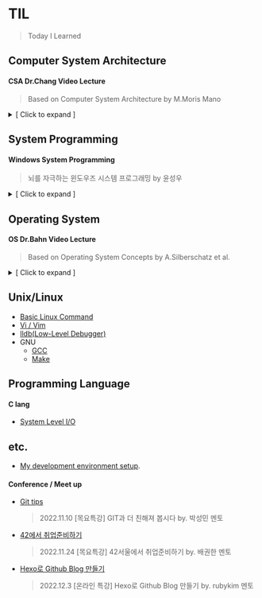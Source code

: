 # TIL
> Today I Learned

## Computer System Architecture
#### CSA Dr.Chang Video Lecture
> Based on Computer System Architecture by M.Moris Mano
<details>
<summary>[ Click to expand ]</summary>

1. [Chapter1 Digital Logit Circuits](./CSA/video_lecture/CSA_Dr_Chang_chapter1.md)
1. [Chapter2 Digital Components](./CSA/video_lecture/CSA_Dr_Chang_chapter2.md)
1. [Chapter3 Data Representation](./CSA/video_lecture/CSA_Dr_Chang_chapter3.md)
1. [Chapter4 Register Transfer and Microoperations](./CSA/video_lecture/CSA_Dr_Chang_chapter4.md)
1. [Chapter5 Basic Computer Organization and Design](./CSA/video_lecture/CSA_Dr_Chang_chapter5.md)
1. [Chapter6 Programming the Basic Computer](./CSA/video_lecture/CSA_Dr_Chang_chapter6.md)
1. [Chapter8 Central Processing Unit](./CSA/video_lecture/CSA_Dr_Chang_chapter8.md)
</details>

## System Programming
#### Windows System Programming
> 뇌를 자극하는 윈도우즈 시스템 프로그래밍 by 윤성우
<details>
<summary>[ Click to expand ]</summary>

1. [Chapter1 컴퓨터 구조에 대한 첫 번째 이야기](./WindowsSP/System_programming_chapter1.md)
1. [Chapter2 아스키코드 vs 유니코드](./WindowsSP/System_programming_chapter2.md)
1. [Chapter3 64비트 기반 프로그래밍](./WindowsSP/System_programming_chapter3.md)
1. [Chapter4 컴퓨터 구조에 대한 두 번째 이야기](./WindowsSP/System_programming_chapter4.md)
1. [Chapter5 프로세스의 생성과 소멸](./WindowsSP/System_programming_chapter5.md)
1. [Chapter6 커널 오브젝트와 오브젝트 핸들](./WindowsSP/System_programming_chapter6.md)
1. [Chapter7 프로세스간 통신(IPC) 1](./WindowsSP/System_programming_chapter7.md)
1. [Chapter8 프로세스간 통신(IPC) 2](./WindowsSP/System_programming_chapter8.md)
1. [Chapter9 ](./WindowsSP/System_programming_chapter9.md)
1. [Chapter10 ](./WindowsSP/System_programming_chapter10.md)
1. [Chapter11 ](./WindowsSP/System_programming_chapter11.md)
1. [Chapter12 ](./WindowsSP/System_programming_chapter12.md)
1. [Chapter13 ](./WindowsSP/System_programming_chapter13.md)
1. [Chapter14 ](./WindowsSP/System_programming_chapter14.md)
1. [Chapter15 ](./WindowsSP/System_programming_chapter15.md)
1. [Chapter16 ](./WindowsSP/System_programming_chapter16.md)
1. [Chapter17 ](./WindowsSP/System_programming_chapter17.md)
1. [Chapter18 ](./WindowsSP/System_programming_chapter18.md)
1. [Chapter19 ](./WindowsSP/System_programming_chapter19.md)
1. [Chapter20 ](./WindowsSP/System_programming_chapter20.md)
1. [Chapter21 ](./WindowsSP/System_programming_chapter21.md)
</details>

## Operating System
#### OS Dr.Bahn Video Lecture
> Based on Operating System Concepts by A.Silberschatz et al.
<details>
<summary>[ Click to expand ]</summary>

1. [Chapter1 Introduction to Operating Systems](./OS/video_lecture/OS_Dr_Bahn_Chapter1.md)
1. [Chapter2 System Structure & Program Execution](./OS/video_lecture/OS_Dr_Bahn_Chapter2.md)
1. [Chapter3 Process](./OS/video_lecture/OS_Dr_Bahn_Chapter3.md)
1. [Chapter4 ](./OS/video_lecture/OS_Dr_Bahn_Chapter4.md)
1. [Chapter5 ](./OS/video_lecture/OS_Dr_Bahn_Chapter5.md)
1. [Chapter6 ](./OS/video_lecture/OS_Dr_Bahn_Chapter6.md)
1. [Chapter7 ](./OS/video_lecture/OS_Dr_Bahn_Chapter7.md)
1. [Chapter8 ](./OS/video_lecture/OS_Dr_Bahn_Chapter8.md)
1. [Chapter9 ](./OS/video_lecture/OS_Dr_Bahn_Chapter9.md)
1. [Chapter10 ](./OS/video_lecture/OS_Dr_Bahn_Chapter10.md)
1. [Chapter11 ](./OS/video_lecture/OS_Dr_Bahn_Chapter11.md)
</details>

## Unix/Linux
- [Basic Linux Command](./Unix/command.md)
- [Vi / Vim](./Unix/vim/vim.md)
- [lldb(Low-Level Debugger)](./Unix/lldb.md)
- GNU
	- [GCC](./Unix/GNU/GCC.md)
	- [Make](./Unix/GNU/make.md)

## Programming Language
#### C lang
- [System Level I/O](./C/system_level_I\O.md)


## etc.
- [My development environment setup](./etc/dev_env_setup.md).

#### Conference / Meet up
- [Git tips](./etc/git_tips.md)

  > 2022.11.10 [목요특강] GIT과 더 친해져 봅시다 by. 박성민 멘토

- [42에서 취업준비하기](./etc/survive_in_42.md)

  > 2022.11.24 [목요특강] 42서울에서 취업준비하기 by. 배권한 멘토

- [Hexo로 Github Blog 만들기](./etc/hexo_github_blog.md)
  > 2022.12.3 [온라인 특강] Hexo로 Github Blog 만들기 by. rubykim 멘토
